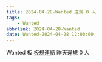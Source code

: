 ```yaml
---
title: 2024-04-28-Wanted 違規 0 人
tags:
    - Wanted
abbrlink: 2024-04-28-Wanted
date: Wanted-2024-04-28 12:00:00
---
```

Wanted 板 [板規連結](https://www.ptt.cc/bbs/Wanted/M.1608829773.A.D3B.html)
昨天違規 0 人
